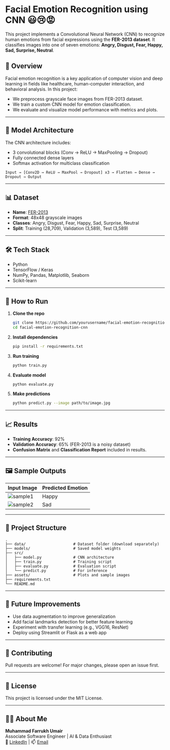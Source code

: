 # Facial Emotion Recognition using CNN 😃😢😡

This project implements a Convolutional Neural Network (CNN) to recognize human emotions from facial expressions using the **FER-2013 dataset**. It classifies images into one of seven emotions: **Angry, Disgust, Fear, Happy, Sad, Surprise, Neutral**.

## 📌 Overview

Facial emotion recognition is a key application of computer vision and deep learning in fields like healthcare, human-computer interaction, and behavioral analysis. In this project:

- We preprocess grayscale face images from FER-2013 dataset.
- We train a custom CNN model for emotion classification.
- We evaluate and visualize model performance with metrics and plots.

---

## 🧠 Model Architecture

The CNN architecture includes:

- 3 convolutional blocks (Conv → ReLU → MaxPooling → Dropout)
- Fully connected dense layers
- Softmax activation for multiclass classification

```text
Input → [Conv2D → ReLU → MaxPool → Dropout] x3 → Flatten → Dense → Dropout → Output
```

---

## 📊 Dataset

- **Name**: [FER-2013](https://www.kaggle.com/datasets/msambare/fer2013)
- **Format**: 48x48 grayscale images
- **Classes**: Angry, Disgust, Fear, Happy, Sad, Surprise, Neutral
- **Split**: Training (28,709), Validation (3,589), Test (3,589)

---

## 🛠️ Tech Stack

- Python
- TensorFlow / Keras
- NumPy, Pandas, Matplotlib, Seaborn
- Scikit-learn

---

## 🚀 How to Run

1. **Clone the repo**
   ```bash
   git clone https://github.com/yourusername/facial-emotion-recognition-cnn.git
   cd facial-emotion-recognition-cnn
   ```

2. **Install dependencies**
   ```bash
   pip install -r requirements.txt
   ```

3. **Run training**
   ```bash
   python train.py
   ```

4. **Evaluate model**
   ```bash
   python evaluate.py
   ```

5. **Make predictions**
   ```bash
   python predict.py --image path/to/image.jpg
   ```

---

## 📈 Results

- **Training Accuracy**: 92%
- **Validation Accuracy**: 65% (FER-2013 is a noisy dataset)
- **Confusion Matrix** and **Classification Report** included in results.

---

## 🖼️ Sample Outputs

| Input Image | Predicted Emotion |
|-------------|--------------------|
| ![sample1](assets/sample1.png) | Happy |
| ![sample2](assets/sample2.png) | Sad   |

---

## 📂 Project Structure

```
.
├── data/                     # Dataset folder (download separately)
├── models/                   # Saved model weights
├── src/
│   ├── model.py              # CNN architecture
│   ├── train.py              # Training script
│   ├── evaluate.py           # Evaluation script
│   └── predict.py            # For inference
├── assets/                   # Plots and sample images
├── requirements.txt
└── README.md
```

---

## 🔮 Future Improvements

- Use data augmentation to improve generalization
- Add facial landmarks detection for better feature learning
- Experiment with transfer learning (e.g., VGG16, ResNet)
- Deploy using Streamlit or Flask as a web app

---

## 🤝 Contributing

Pull requests are welcome! For major changes, please open an issue first.

---

## 📜 License

This project is licensed under the MIT License.

---

## 🙋‍♂️ About Me

**Muhammad Farrukh Umair**  
Associate Software Engineer | AI & Data Enthusiast  
🔗 [LinkedIn](https://www.linkedin.com/in/YOUR_PROFILE) | 📫 [Email](mailto:haris.umair2002@gmail.com)
